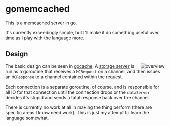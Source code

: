 # gomemcached

This is a memcached server in [go][go].

It's currently exceedingly simple, but I'll make it do something
useful over time as I play with the language more.

## Design

<div>
  <img src="http://dustin.github.com/images/gomemcached.png"
       alt="overview" style="float: right"/>
</div>

The basic design can be seen in [gocache].  A [storage
server][storage] is run as a goroutine that receives a `MCRequest` on
a channel, and then issues an `MCResponse` to a channel contained
within the request.

Each connection is a separate goroutine, of course, and is responsible
for all IO for that connection until the connection drops or the
`dataServer` decides it's stupid and sends a fatal response back over
the channel.

There is currently no work at all in making the thing perform (there
are specific areas I know need work).  This is just my attempt to
learn the language somewhat.

[go]: http://golang.org/
[gocache]: gomemcached/blob/master/gocache.go
[storage]: gomemcached/blob/master/mc_storage.go
